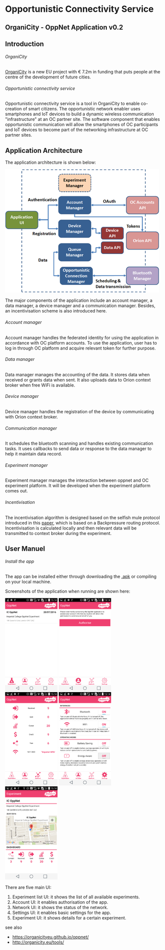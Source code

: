 # Opportunistic Connectivity Service
## OrganiCity - OppNet Application v0.2

## Introduction
###### OrganiCity

[OrganiCity](organicity.eu) is a new EU project with € 7.2m in funding that puts people at the centre of the development of future cities.

###### Opportunistic connectivity service

Opportunistic connectivity service is a tool in OrganiCity to enable co-creation of smart citizens. 
The opportunistic network enabler uses smartphones and IoT devices to build a dynamic wireless communication "infrastructure" at an OC partner site. The software component that enables opportunistic communication will allow the smartphones of OC participants and IoT devices to become part of the networking infrastructure at OC partner sites.

## Application Architecture

The application architecture is shown below:

<img src="https://raw.githubusercontent.com/OrganiCity-OppNet/OppNet/master/oppnet.png" width="500">

The major components of the application include an account manager, a data manager, a device manager and a communication manager. Besides, an incentivisation scheme is also introduced here. 

###### Account manager

Account manager handles the federated identity for using the application in accordance with OC platform accounts. To use the application, user has to log in through OC platform and acquire relevant token for further purpose.

###### Data manager

Data manager manages the accounting of the data. It stores data when received or grants data when sent. It also uploads data to Orion context broker when free WiFi is available. 

###### Device manager

Device manager handles the registration of the device by communicating with Orion context broker.

###### Communication manager

It schedules the bluetooth scanning and handles existing communication tasks. It uses callbacks to send data or response to the data manager to help it maintain data record. 

###### Experiment manager

Experiment manager manages the interaction between oppnet and OC experiment platform. It will be developed when the experiment platform comes out.

###### Incentivisation
The incentivisation algorithm is designed based on the selfish mule protocol introduced in this [paper](https://www.google.co.uk/url?sa=t&rct=j&q=&esrc=s&source=web&cd=1&cad=rja&uact=8&ved=0ahUKEwix3qCktMbNAhXFDsAKHWeXCUYQFggfMAA&url=http%3A%2F%2Fieeexplore.ieee.org%2Fxpls%2Fabs_all.jsp%3Farnumber%3D6517116&usg=AFQjCNGuwb4q2gVJcBC2ildR4pA_usTD1A&sig2=SUX10aK4Z4zcO1hJ1_3rzA), which is based on a Backpressure routing protocol. Incentivisation is calculated locally and then relevant data will be transmitted to context broker during the experiment. 

## User Manuel

###### Install the app

The app can be installed either through downloading the [.apk](https://github.com/OrganiCity-OppNet/OppNet/releases/download/0.2/OppNet.apk) or compiling on your local machine. 

Screenshots of the application when running are shown here:

<img src="https://raw.githubusercontent.com/OrganiCity-OppNet/OppNet/master/Screenshot_2016-07-08-15-14-06%5B1%5D.png" width="170">
<img src="https://raw.githubusercontent.com/OrganiCity-OppNet/OppNet/master/Screenshot_2016-07-08-15-14-10%5B1%5D.png" width="170">
<img src="https://raw.githubusercontent.com/OrganiCity-OppNet/OppNet/master/Screenshot_2016-07-08-15-14-14%5B1%5D.png" width="170">
<img src="https://raw.githubusercontent.com/OrganiCity-OppNet/OppNet/master/Screenshot_2016-07-08-15-14-17%5B1%5D.png" width="170">
<img src="https://raw.githubusercontent.com/OrganiCity-OppNet/OppNet/master/Screenshot_2016-07-08-15-14-24%5B1%5D.png" width="170">

There are five main UI:

1. Experiment list UI: it shows the list of all available experiments.
2. Account UI: it enables authorisation of the app.
3. Network UI: it shows the status of the network.
4. Settings UI: it enables basic settings for the app.
5. Experiment UI: it shows details for a certain experiment.

see also
 * https://organicityeu.github.io/oppnet/
 * http://organicity.eu/tools/



